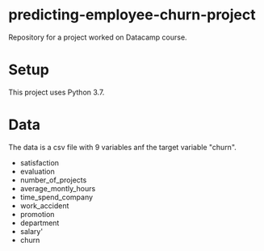 # predicting-employee-churn-project
Repository for a project worked on Datacamp course.

# Setup
This project uses Python 3.7.

# Data
The data is a csv file with 9 variables anf the target variable "churn".
- satisfaction
- evaluation
- number_of_projects
- average_montly_hours
- time_spend_company
- work_accident
- promotion
- department
- salary'
- churn
